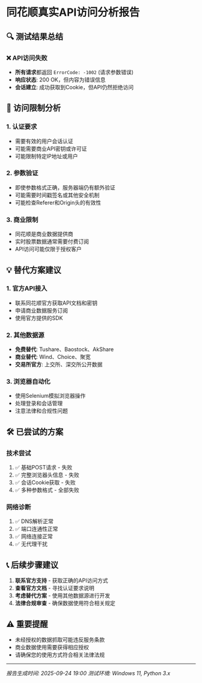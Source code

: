 # 同花顺真实API访问分析报告

## 🔍 测试结果总结

### ❌ API访问失败
- **所有请求**都返回 `ErrorCode: -1002` (请求参数错误)
- **响应状态**: 200 OK，但内容为错误信息
- **会话建立**: 成功获取到Cookie，但API仍然拒绝访问

## 🚫 访问限制分析

### 1. 认证要求
- 需要有效的用户会话认证
- 可能需要商业API密钥或许可证
- 可能限制特定IP地址或用户

### 2. 参数验证
- 即使参数格式正确，服务器端仍有额外验证
- 可能需要时间戳签名或其他安全机制
- 可能检查Referer和Origin头的有效性

### 3. 商业限制
- 同花顺是商业数据提供商
- 实时股票数据通常需要付费订阅
- API访问可能仅限于授权客户

## 💡 替代方案建议

### 1. 官方API接入
- 联系同花顺官方获取API文档和密钥
- 申请商业数据服务订阅
- 使用官方提供的SDK

### 2. 其他数据源
- **免费替代**: Tushare、Baostock、AkShare
- **商业替代**: Wind、Choice、聚宽
- **交易所官方**: 上交所、深交所公开数据

### 3. 浏览器自动化
- 使用Selenium模拟浏览器操作
- 处理登录和会话管理
- 注意法律和合规性问题

## 🛠️ 已尝试的方案

### 技术尝试
1. ✅ 基础POST请求 - 失败
2. ✅ 完整浏览器头信息 - 失败  
3. ✅ 会话Cookie获取 - 失败
4. ✅ 多种参数格式 - 全部失败

### 网络诊断
1. ✅ DNS解析正常
2. ✅ 端口连通性正常  
3. ✅ 网络连接正常
4. ✅ 无代理干扰

## 📞 后续步骤建议

1. **联系官方支持** - 获取正确的API访问方式
2. **查看官方文档** - 寻找认证要求说明
3. **考虑替代方案** - 使用其他数据源进行开发
4. **法律合规审查** - 确保数据使用符合相关规定

## ⚠️ 重要提醒

- 未经授权的数据抓取可能违反服务条款
- 商业数据使用需要获得相应授权
- 请确保您的使用方式符合相关法律法规

---

*报告生成时间: 2025-09-24 19:00*
*测试环境: Windows 11, Python 3.x*